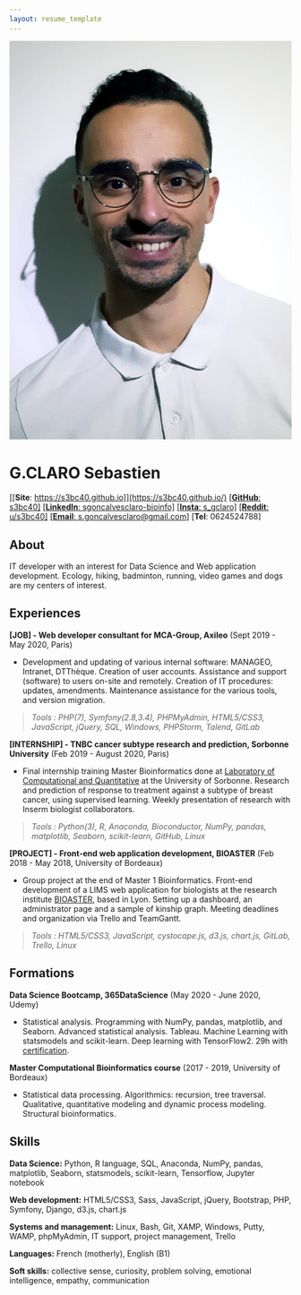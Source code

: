 ```yaml
---
layout: resume_template
---
```


![Profile](assets/images/profile_pic.png)

# G.CLARO Sebastien

[[**Site**: https://s3bc40.github.io]](https://s3bc40.github.io/)
[[**GitHub**: s3bc40]](https://github.com/s3bc40)
[[**LinkedIn**: sgoncalvesclaro-bioinfo]](https://www.linkedin.com/in/sgoncalvesclaro-bioinfo/)
[[**Insta**: s_gclaro]](https://www.instagram.com/s_gclaro/)
[[**Reddit**: u/s3bc40]](https://www.reddit.com/user/s3bc40)
[[**Email**: s.goncalvesclaro@gmail.com]](mailto:s.goncalvesclaro@gmail.com)
[**Tel**: 0624524788]

## About

IT developer with an interest for Data Science and Web application development.
Ecology, hiking, badminton, running, video games and dogs are my centers of interest.

## Experiences

**[JOB] - Web developer consultant for MCA-Group, Axileo** (Sept 2019 - May 2020, Paris)

+ Development and updating of various internal software: MANAGEO, Intranet, DTThèque. Creation of user accounts. Assistance and support (software) to users on-site and remotely. Creation of IT procedures: updates, amendments. Maintenance assistance for the various tools, and version migration.

>*Tools : PHP(7), Symfony(2.8,3.4), PHPMyAdmin, HTML5/CSS3, JavaScript, jQuery, SQL, Windows, PHPStorm, Talend, GitLab*

**[INTERNSHIP] - TNBC cancer subtype research and prediction, Sorbonne University** (Feb 2019 - August 2020, Paris)

+ Final internship training Master Bioinformatics done at [Laboratory of Computational and Quantitative](http://www.lcqb.upmc.fr/) at the University of Sorbonne. Research and prediction of response to treatment against a subtype of breast cancer, using supervised learning. Weekly presentation of research with Inserm biologist collaborators.

>*Tools : Python(3), R, Anaconda, Bioconductor, NumPy, pandas, matplotlib, Seaborn, scikit-learn, GitHub, Linux*

**[PROJECT] - Front-end web application development, BIOASTER** (Feb 2018 - May 2018, University of Bordeaux)

+ Group project at the end of Master 1 Bioinformatics. Front-end development of a LIMS web application for biologists at the research institute [BIOASTER](https://www.bioaster.org/fr/), based in Lyon. Setting up a dashboard, an administrator page and a sample of kinship graph. Meeting deadlines and organization via Trello and TeamGantt.

>*Tools : HTML5/CSS3, JavaScript, cystocape.js, d3.js, chart.js, GitLab, Trello, Linux*

## Formations

**Data Science Bootcamp, 365DataScience** (May 2020 - June 2020, Udemy)

+ Statistical analysis. Programming with NumPy, pandas, matplotlib, and Seaborn. Advanced statistical analysis. Tableau. Machine Learning with statsmodels and scikit-learn. Deep learning with TensorFlow2. 29h with [certification](../assets/pdf/certif_DS.pdf).

**Master Computational Bioinformatics course** (2017 - 2019, University of Bordeaux)

+ Statistical data processing. Algorithmics: recursion, tree traversal. Qualitative, quantitative modeling and dynamic process modeling. Structural bioinformatics.

## Skills

**Data Science:** Python, R language, SQL, Anaconda, NumPy, pandas, matplotlib, Seaborn, statsmodels, scikit-learn, Tensorflow, Jupyter notebook

**Web development:** HTML5/CSS3, Sass, JavaScript, jQuery, Bootstrap, PHP, Symfony, Django, d3.js, chart.js

**Systems and management:** Linux, Bash, Git, XAMP, Windows, Putty, WAMP, phpMyAdmin, IT support, project management, Trello

**Languages:** French (motherly), English (B1)

**Soft skills:** collective sense, curiosity, problem solving, emotional intelligence, empathy, communication
